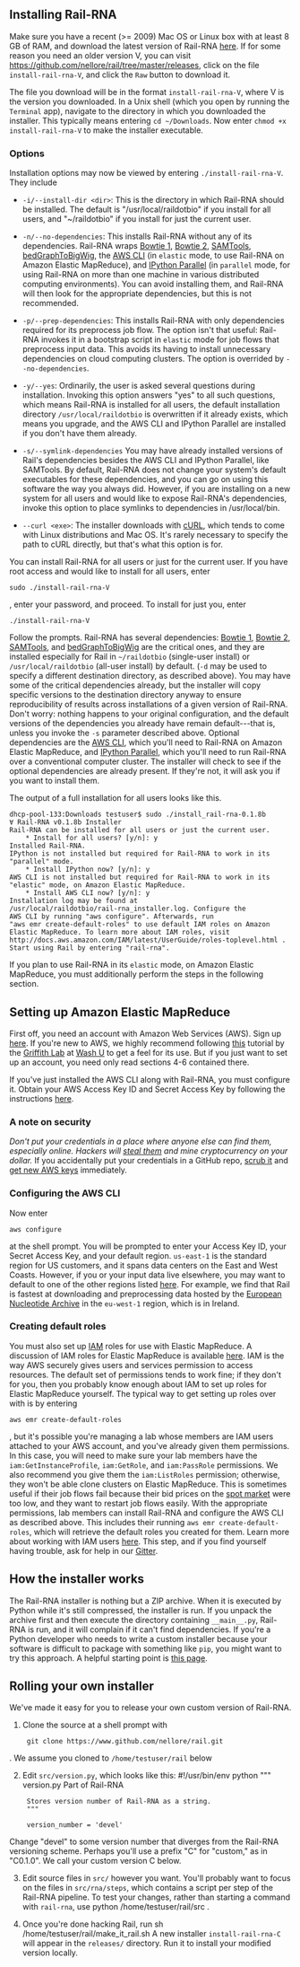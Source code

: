 ## Installing Rail-RNA

Make sure you have a recent (>= 2009) Mac OS or Linux box with at least 8 GB of RAM, and download the latest version of Rail-RNA [here](https://github.com/nellore/rail/raw/master/releases/install_rail-rna-0.1.8c). If for some reason you need an older version V, you can visit https://github.com/nellore/rail/tree/master/releases, click on the file `install-rail-rna-V`, and click the `Raw` button to download it.

The file you download will be in the format `install-rail-rna-V`, where V is the version you downloaded. In a Unix shell (which you open by running the `Terminal` app), navigate to the directory in which you downloaded the installer. This typically means entering `cd ~/Downloads`. Now enter `chmod +x install-rail-rna-V` to make the installer executable.

### Options

Installation options may now be viewed by entering `./install-rail-rna-V`. They include

* `-i/--install-dir <dir>`: This is the directory in which Rail-RNA should be installed. The default is "/usr/local/raildotbio" if you install for all users, and "~/raildotbio" if you install for just the current user.

* `-n/--no-dependencies`: This installs Rail-RNA without any of its dependencies. Rail-RNA wraps [Bowtie 1](http://bowtie-bio.sourceforge.net/), [Bowtie 2](http://bowtie-bio.sourceforge.net/bowtie2/), [SAMTools](https://samtools.github.io/), [bedGraphToBigWig](http://hgdownload.cse.ucsc.edu/admin/exe/), the [AWS CLI](http://aws.amazon.com/cli/) (in `elastic` mode, to use Rail-RNA on Amazon Elastic MapReduce), and [IPython Parallel](http://ipython.org/ipython-doc/dev/parallel/) (in `parallel` mode, for using Rail-RNA on more than one machine in various distributed computing environments). You can avoid installing them, and Rail-RNA will then look for the appropriate dependencies, but this is not recommended.

* `-p/--prep-dependencies`: This installs Rail-RNA with only dependencies required for its preprocess job flow. The option isn't that useful: Rail-RNA invokes it in a bootstrap script in `elastic` mode for job flows that preprocess input data. This avoids its having to install unnecessary dependencies on cloud computing clusters. The option is overrided by `--no-dependencies`.

* `-y/--yes`: Ordinarily, the user is asked several questions during installation. Invoking this option answers "yes" to all such questions, which means Rail-RNA is installed for all users, the default installation directory `/usr/local/raildotbio` is overwritten if it already exists, which means you upgrade, and the AWS CLI and IPython Parallel are installed if you don't have them already.

* `-s/--symlink-dependencies` You may have already installed versions of Rail's dependencies besides the AWS CLI and IPython Parallel, like SAMTools. By default, Rail-RNA does not change your system's default executables for these dependencies, and you can go on using this software the way you always did. However, if you are installing on a new system for all users and would like to expose Rail-RNA's dependencies, invoke this option to place symlinks to dependencies in /usr/local/bin.

* `--curl <exe>`: The installer downloads with [cURL](http://curl.haxx.se/docs/manpage.html), which tends to come with Linux distributions and Mac OS. It's rarely necessary to specify the path to cURL directly, but that's what this option is for.

You can install Rail-RNA for all users or just for the current user. If you have root access and would like to install for all users, enter
```
sudo ./install-rail-rna-V
```
, enter your password, and proceed. To install for just you, enter
```
./install-rail-rna-V
```
Follow the prompts. Rail-RNA has several dependencies: [Bowtie 1](http://bowtie-bio.sourceforge.net/), [Bowtie 2](http://bowtie-bio.sourceforge.net/bowtie2/), [SAMTools](https://samtools.github.io/), and [bedGraphToBigWig](http://hgdownload.cse.ucsc.edu/admin/exe/) are the critical ones, and they are installed especially for Rail in `~/raildotbio` (single-user install) or `/usr/local/raildotbio` (all-user install) by default. (`-d` may be used to specify a different destination directory, as described above). You may have some of the critical dependencies already, but the installer will copy specific versions to the destination directory anyway to ensure reproducibility of results across installations of a given version of Rail-RNA. Don't worry: nothing happens to your original configuration, and the default versions of the dependencies you already have remain default---that is, unless you invoke the `-s` parameter described above. Optional dependencies are the [AWS CLI](http://aws.amazon.com/cli/), which you'll need to Rail-RNA on Amazon Elastic MapReduce, and [IPython Parallel](http://ipython.org/ipython-doc/dev/parallel/), which you'll need to run Rail-RNA over a conventional computer cluster. The installer will check to see if the optional dependencies are already present. If they're not, it will ask you if you want to install them.

The output of a full installation for all users looks like this.
```
dhcp-pool-133:Downloads testuser$ sudo ./install_rail-rna-0.1.8b 
∀ Rail-RNA v0.1.8b Installer
Rail-RNA can be installed for all users or just the current user.
    * Install for all users? [y/n]: y
Installed Rail-RNA.
IPython is not installed but required for Rail-RNA to work in its
"parallel" mode.
    * Install IPython now? [y/n]: y
AWS CLI is not installed but required for Rail-RNA to work in its
"elastic" mode, on Amazon Elastic MapReduce.
    * Install AWS CLI now? [y/n]: y
Installation log may be found at
/usr/local/raildotbio/rail-rna_installer.log. Configure the
AWS CLI by running "aws configure". Afterwards, run
"aws emr create-default-roles" to use default IAM roles on Amazon
Elastic MapReduce. To learn more about IAM roles, visit
http://docs.aws.amazon.com/IAM/latest/UserGuide/roles-toplevel.html .
Start using Rail by entering "rail-rna".
```
If you plan to use Rail-RNA in its `elastic` mode, on Amazon Elastic MapReduce, you must additionally perform the steps in the following section.

## Setting up Amazon Elastic MapReduce

First off, you need an account with Amazon Web Services (AWS). Sign up [here](http://aws.amazon.com/). If you're new to AWS, we highly recommend following [this](https://github.com/griffithlab/rnaseq_tutorial/wiki/Intro-to-AWS-Cloud-Computing) tutorial by the [Griffith Lab](http://genome.wustl.edu/people/groups/detail/griffith-lab/) at [Wash U](http://wustl.edu/) to get a feel for its use. But if you just want to set up an account, you need only read sections 4-6 contained there.

If you've just installed the AWS CLI along with Rail-RNA, you must configure it. Obtain your AWS Access Key ID and Secret Access Key by following the instructions [here](http://docs.aws.amazon.com/AWSSimpleQueueService/latest/SQSGettingStartedGuide/AWSCredentials.html).

### A note on security

*Don't put your credentials in a place where anyone else can find them, especially online. Hackers will [steal them](http://readwrite.com/2014/04/15/amazon-web-services-hack-bitcoin-miners-github) and mine cryptocurrency on your dollar.* If you accidentally put your credentials in a GitHub repo, [scrub it](https://help.github.com/articles/remove-sensitive-data/) and [get new AWS keys](http://docs.aws.amazon.com/general/latest/gr/aws-security-credentials.html) immediately.

### Configuring the AWS CLI

Now enter
```
aws configure
```
at the shell prompt. You will be prompted to enter your Access Key ID, your Secret Access Key, and your default region. `us-east-1` is the standard region for US customers, and it spans data centers on the East and West Coasts. However, if you or your input data live elsewhere, you may want to default to one of the other regions listed [here](http://docs.aws.amazon.com/AWSEC2/latest/UserGuide/using-regions-availability-zones.html). For example, we find that Rail is fastest at downloading and preprocessing data hosted by the [European Nucleotide Archive](http://www.ebi.ac.uk/ena) in the `eu-west-1` region, which is in Ireland.

### Creating default roles

You must also set up [IAM](http://docs.aws.amazon.com/IAM/latest/UserGuide/roles-toplevel.html) roles for use with Elastic MapReduce. A discussion of IAM roles for Elastic MapReduce is available [here](http://docs.aws.amazon.com/ElasticMapReduce/latest/DeveloperGuide/emr-iam-roles.html). IAM is the way AWS securely gives users and services permission to access resources. The default set of permissions tends to work fine; if they don't for you, then you probably know enough about IAM to set up roles for Elastic MapReduce yourself. The typical way to get setting up roles over with is by entering
```
aws emr create-default-roles
```
, but it's possible you're managing a lab whose members are IAM users attached to your AWS account, and you've already given them permissions. In this case, you will need to make sure your lab members have the `iam:GetInstanceProfile`, `iam:GetRole`, and `iam:PassRole` permissions. We also recommend you give them the `iam:ListRoles` permission; otherwise, they won't be able clone clusters on Elastic MapReduce. This is sometimes useful if their job flows fail because their bid prices on the [spot market](http://aws.amazon.com/ec2/purchasing-options/spot-instances/) were too low, and they want to restart job flows easily. With the appropriate permissions, lab members can install Rail-RNA and configure the AWS CLI as described above. This includes their running `aws emr create-default-roles`, which will retrieve the default roles you created for them. Learn more about working with IAM users [here](http://docs.aws.amazon.com/IAM/latest/UserGuide/Using_WorkingWithGroupsAndUsers.html). This step, and if you find yourself having trouble, ask for help in our [Gitter](https://gitter.im/nellore/rail).

## How the installer works

The Rail-RNA installer is nothing but a ZIP archive. When it is executed by Python while it's still compressed, the installer is run. If you unpack the archive first and then execute the directory containing `__main__.py`, Rail-RNA is run, and it will complain if it can't find dependencies. If you're a Python developer who needs to write a custom installer because your software is difficult to package with something like `pip`, you might want to try this approach. A helpful starting point is [this page](https://blogs.gnome.org/jamesh/2012/05/21/python-zip-files/).

## Rolling your own installer

We've made it easy for you to release your own custom version of Rail-RNA.

1. Clone the source at a shell prompt with

        git clone https://www.github.com/nellore/rail.git
. We assume you cloned to `/home/testuser/rail` below

2. Edit `src/version.py`, which looks like this:
        #!/usr/bin/env python
        """
        version.py
        Part of Rail-RNA

        Stores version number of Rail-RNA as a string.
        """

        version_number = 'devel'
Change "devel" to some version number that diverges from the Rail-RNA versioning scheme. Perhaps you'll use a prefix "C" for "custom," as in "C0.1.0". We call your custom version C below.

3. Edit source files in `src/` however you want. You'll probably want to focus on the files in `src/rna/steps`, which contains a script per step of the Rail-RNA pipeline. To test your changes, rather than starting a command with `rail-rna`, use
        python /home/testuser/rail/src
.

4. Once you're done hacking Rail, run
        sh /home/testuser/rail/make_it_rail.sh
A new installer `install-rail-rna-C` will appear in the `releases/` directory. Run it to install your modified version locally.
